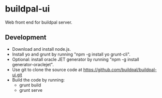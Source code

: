 # buildpal-ui
Web front end for buildpal server.

## Development
* Download and install node.js.
* Install yo and grunt by running "npm -g install yo grunt-cli".
* Optional: install oracle JET generator by running "npm -g install generator-oraclejet".
* Use git to clone the source code at https://github.com/buildpal/buildpal-ui.git
* Build the code by running:
  * grunt build
  * grunt serve
